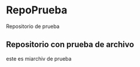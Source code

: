 # RepoPrueba
Repositorio de prueba
## Repositorio con prueba de archivo

este es miarchiv  de prueba
